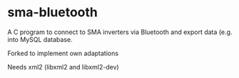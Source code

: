 # sma-bluetooth
A C program to connect to SMA inverters via Bluetooth and export data (e.g. into MySQL database.

Forked to implement own adaptations

Needs xml2 (libxml2 and libxml2-dev)


